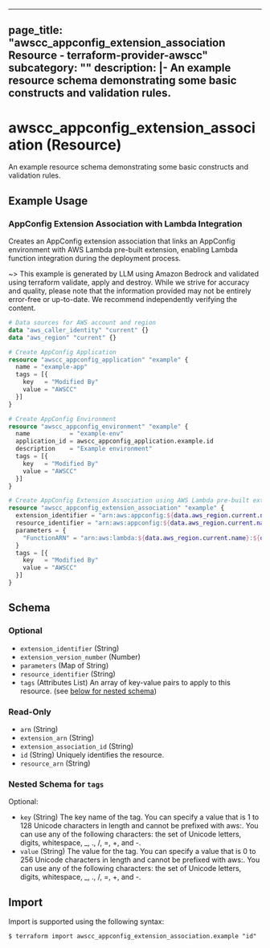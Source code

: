 
---
page_title: "awscc_appconfig_extension_association Resource - terraform-provider-awscc"
subcategory: ""
description: |-
  An example resource schema demonstrating some basic constructs and validation rules.
---

# awscc_appconfig_extension_association (Resource)

An example resource schema demonstrating some basic constructs and validation rules.

## Example Usage

### AppConfig Extension Association with Lambda Integration

Creates an AppConfig extension association that links an AppConfig environment with AWS Lambda pre-built extension, enabling Lambda function integration during the deployment process.

~> This example is generated by LLM using Amazon Bedrock and validated using terraform validate, apply and destroy. While we strive for accuracy and quality, please note that the information provided may not be entirely error-free or up-to-date. We recommend independently verifying the content.

```terraform
# Data sources for AWS account and region
data "aws_caller_identity" "current" {}
data "aws_region" "current" {}

# Create AppConfig Application
resource "awscc_appconfig_application" "example" {
  name = "example-app"
  tags = [{
    key   = "Modified By"
    value = "AWSCC"
  }]
}

# Create AppConfig Environment
resource "awscc_appconfig_environment" "example" {
  name           = "example-env"
  application_id = awscc_appconfig_application.example.id
  description    = "Example environment"
  tags = [{
    key   = "Modified By"
    value = "AWSCC"
  }]
}

# Create AppConfig Extension Association using AWS Lambda pre-built extension
resource "awscc_appconfig_extension_association" "example" {
  extension_identifier = "arn:aws:appconfig:${data.aws_region.current.name}:aws:lambda:1"
  resource_identifier = "arn:aws:appconfig:${data.aws_region.current.name}:${data.aws_caller_identity.current.account_id}:application/${awscc_appconfig_application.example.id}/environment/${awscc_appconfig_environment.example.id}"
  parameters = {
    "FunctionARN" = "arn:aws:lambda:${data.aws_region.current.name}:${data.aws_caller_identity.current.account_id}:function:example-function"
  }
  tags = [{
    key   = "Modified By"
    value = "AWSCC"
  }]
}
```

<!-- schema generated by tfplugindocs -->
## Schema

### Optional

- `extension_identifier` (String)
- `extension_version_number` (Number)
- `parameters` (Map of String)
- `resource_identifier` (String)
- `tags` (Attributes List) An array of key-value pairs to apply to this resource. (see [below for nested schema](#nestedatt--tags))

### Read-Only

- `arn` (String)
- `extension_arn` (String)
- `extension_association_id` (String)
- `id` (String) Uniquely identifies the resource.
- `resource_arn` (String)

<a id="nestedatt--tags"></a>
### Nested Schema for `tags`

Optional:

- `key` (String) The key name of the tag. You can specify a value that is 1 to 128 Unicode characters in length and cannot be prefixed with aws:. You can use any of the following characters: the set of Unicode letters, digits, whitespace, _, ., /, =, +, and -.
- `value` (String) The value for the tag. You can specify a value that is 0 to 256 Unicode characters in length and cannot be prefixed with aws:. You can use any of the following characters: the set of Unicode letters, digits, whitespace, _, ., /, =, +, and -.

## Import

Import is supported using the following syntax:

```shell
$ terraform import awscc_appconfig_extension_association.example "id"
```
